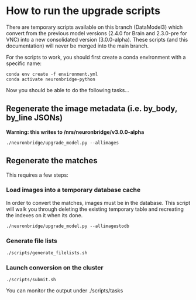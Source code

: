 # How to run the upgrade scripts

There are temporary scripts available on this branch (DataModel3) which convert from the previous
model versions (2.4.0 for Brain and 2.3.0-pre for VNC) into a new consolidated version (3.0.0-alpha). These scripts (and this documentation) will never be merged into the main branch.

For the scripts to work, you should first create a conda environment with a specific name:

    conda env create -f environment.yml
    conda activate neuronbridge-python

Now you should be able to do the following tasks...

## Regenerate the image metadata (i.e. by_body, by_line JSONs)

**Warning: this writes to /nrs/neuronbridge/v3.0.0-alpha**

    ./neuronbridge/upgrade_model.py --allimages

## Regenerate the matches

This requires a few steps:

### Load images into a temporary database cache

In order to convert the matches, images must be in the database. This script will walk you through deleting the existing temporary table and recreating the indexes on it when its done.

    ./neuronbridge/upgrade_model.py --allimagestodb

### Generate file lists

    ./scripts/generate_filelists.sh

### Launch conversion on the cluster

    ./scripts/submit.sh

You can monitor the output under ./scripts/tasks
